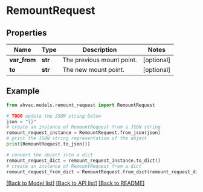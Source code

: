 # RemountRequest


## Properties

Name | Type | Description | Notes
------------ | ------------- | ------------- | -------------
**var_from** | **str** | The previous mount point. | [optional] 
**to** | **str** | The new mount point. | [optional] 

## Example

```python
from ahvac.models.remount_request import RemountRequest

# TODO update the JSON string below
json = "{}"
# create an instance of RemountRequest from a JSON string
remount_request_instance = RemountRequest.from_json(json)
# print the JSON string representation of the object
print(RemountRequest.to_json())

# convert the object into a dict
remount_request_dict = remount_request_instance.to_dict()
# create an instance of RemountRequest from a dict
remount_request_from_dict = RemountRequest.from_dict(remount_request_dict)
```
[[Back to Model list]](../README.md#documentation-for-models) [[Back to API list]](../README.md#documentation-for-api-endpoints) [[Back to README]](../README.md)


